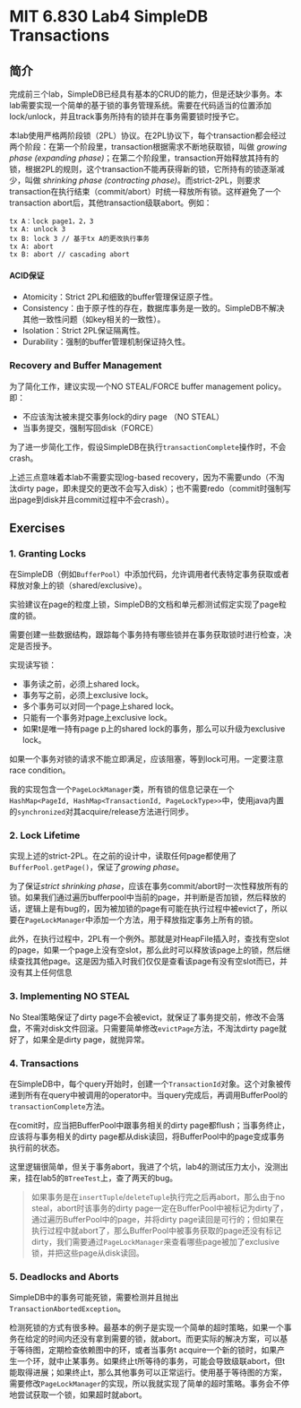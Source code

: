# MIT 6.830 Lab4 SimpleDB Transactions


## 简介

完成前三个lab，SimpleDB已经具有基本的CRUD的能力，但是还缺少事务。本lab需要实现一个简单的基于锁的事务管理系统。需要在代码适当的位置添加lock/unlock，并且track事务所持有的锁并在事务需要锁时授予它。

本lab使用严格两阶段锁（2PL）协议。在2PL协议下，每个transaction都会经过两个阶段：在第一个阶段里，transaction根据需求不断地获取锁，叫做 *growing phase (expanding phase)*；在第二个阶段里，transaction开始释放其持有的锁，根据2PL的规则，这个transaction不能再获得新的锁，它所持有的锁逐渐减少，叫做 *shrinking phase (contracting phase)*。而strict-2PL，则要求transaction在执行结束（commit/abort）时统一释放所有锁。这样避免了一个transaction abort后，其他transaction级联abort。例如：

```shell
tx A：lock page1，2，3 
tx A: unlock 3 
tx B: lock 3 // 基于tx A的更改执行事务
tx A: abort
tx B: abort // cascading abort
```

#### ACID保证

- Atomicity：Strict 2PL和细致的buffer管理保证原子性。
- Consistency：由于原子性的存在，数据库事务是一致的。SimpleDB不解决其他一致性问题（如key相关的一致性）。
- Isolation：Strict 2PL保证隔离性。
- Durability：强制的buffer管理机制保证持久性。

### Recovery and Buffer Management

为了简化工作，建议实现一个NO STEAL/FORCE buffer management policy。即：

- 不应该淘汰被未提交事务lock的diry page （NO STEAL）
- 当事务提交，强制写回disk（FORCE）

为了进一步简化工作，假设SimpleDB在执行`transactionComplete`操作时，不会crash。

上述三点意味着本lab不需要实现log-based recovery，因为不需要undo（不淘汰dirty page，即未提交的更改不会写入disk）；也不需要redo（commit时强制写出page到disk并且commit过程中不会crash）。

## Exercises

### 1. Granting Locks

在SimpleDB（例如`BufferPool`）中添加代码，允许调用者代表特定事务获取或者释放对象上的锁（shared/exclusive）。

实验建议在page的粒度上锁，SimpleDB的文档和单元都测试假定实现了page粒度的锁。

需要创建一些数据结构，跟踪每个事务持有哪些锁并在事务获取锁时进行检查，决定是否授予。

实现读写锁：

- 事务读之前，必须上shared lock。
- 事务写之前，必须上exclusive lock。
- 多个事务可以对同一个page上shared lock。
- 只能有一个事务对page上exclusive lock。
- 如果t是唯一持有page p上的shared lock的事务，那么可以升级为exclusive lock。

如果一个事务对锁的请求不能立即满足，应该阻塞，等到lock可用。一定要注意race condition。

我的实现包含一个`PageLockManager`类，所有锁的信息记录在一个`HashMap<PageId, HashMap<TransactionId, PageLockType>>`中，使用java内置的`synchronized`对其acquire/release方法进行同步。

### 2. Lock Lifetime

实现上述的strict-2PL。在之前的设计中，读取任何page都使用了`BufferPool.getPage()`，保证了*growing phase*。

为了保证*strict shrinking phase*，应该在事务commit/abort时一次性释放所有的锁。如果我们通过遍历bufferpool中当前的page，并判断是否加锁，然后释放的话，逻辑上是有bug的，因为被加锁的page有可能在执行过程中被evict了，所以要在`PageLockManager`中添加一个方法，用于释放指定事务上所有的锁。

此外，在执行过程中，2PL有一个例外。那就是对HeapFile插入时，查找有空slot的page，如果一个page上没有空slot，那么此时可以释放该page上的锁，然后继续查找其他page。这是因为插入时我们仅仅是查看该page有没有空slot而已，并没有其上任何信息

### 3. Implementing NO STEAL

No Steal策略保证了dirty page不会被evict，就保证了事务提交前，修改不会落盘，不需对disk文件回滚。只需要简单修改`evictPage`方法，不淘汰dirty page就好了，如果全是dirty page，就抛异常。

### 4. Transactions

在SimpleDB中，每个query开始时，创建一个`TransactionId`对象。这个对象被传递到所有在query中被调用的operator中。当query完成后，再调用BufferPool的`transactionComplete`方法。

在comit时，应当把BufferPool中跟事务相关的dirty page都flush；当事务终止，应该将与事务相关的dirty page都从disk读回，将BufferPool中的page变成事务执行前的状态。

这里逻辑很简单，但关于事务abort，我进了个坑，lab4的测试压力太小，没测出来，挂在lab5的`BTreeTest`上，查了两天的bug。

> 如果事务是在`insertTuple`/`deleteTuple`执行完之后再abort，那么由于no steal，abort时该事务的dirty page一定在BufferPool中被标记为dirty了，通过遍历BufferPool中的page，并将dirty page读回是可行的；但如果在执行过程中就abort了，那么BufferPool中被事务获取的page还没有标记dirty，我们需要通过`PageLockManager`来查看哪些page被加了exclusive锁，并把这些page从disk读回。

### 5. Deadlocks and Aborts

SimpleDB中的事务可能死锁，需要检测并且抛出`TransactionAbortedException`。

检测死锁的方式有很多种。最基本的例子是实现一个简单的超时策略，如果一个事务在给定的时间内还没有拿到需要的锁，就abort。而更实际的解决方案，可以基于等待图，定期检查依赖图中的环，或者当事务t acquire一个新的锁时，如果产生一个环，就中止某事务。如果终止t所等待的事务，可能会导致级联abort，但t能取得进展；如果终止t，那么其他事务可以正常运行。使用基于等待图的方案，需要修改`PageLockManager`的实现，所以我就实现了简单的超时策略。事务会不停地尝试获取一个锁，如果超时就abort。




